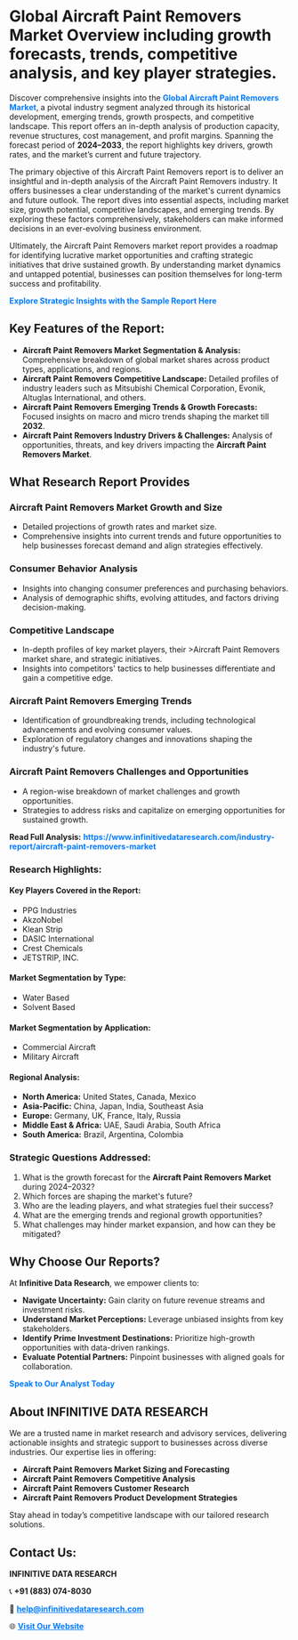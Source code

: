 <h1>Global Aircraft Paint Removers Market Overview including growth forecasts, trends, competitive analysis, and key player strategies.</h1>
<p>
Discover comprehensive insights into the 
<a href="https://www.infinitivedataresearch.com/industry-report/aircraft-paint-removers-market" rel="dofollow" style="color: #007BFF; text-decoration: none;"><strong>Global Aircraft Paint Removers Market</strong></a>, a pivotal industry segment analyzed through its historical development, emerging trends, growth prospects, and competitive landscape. This report offers an in-depth analysis of production capacity, revenue structures, cost management, and profit margins. Spanning the forecast period of <strong>2024–2033</strong>, the report highlights key drivers, growth rates, and the market’s current and future trajectory.
</p>
<p>
The primary objective of this Aircraft Paint Removers report is to deliver an insightful and in-depth analysis of the Aircraft Paint Removers industry. It offers businesses a clear understanding of the market's current dynamics and future outlook. The report dives into essential aspects, including market size, growth potential, competitive landscapes, and emerging trends. By exploring these factors comprehensively, stakeholders can make informed decisions in an ever-evolving business environment.
</p>
<p>
Ultimately, the Aircraft Paint Removers market report provides a roadmap for identifying lucrative market opportunities and crafting strategic initiatives that drive sustained growth. By understanding market dynamics and untapped potential, businesses can position themselves for long-term success and profitability.
</p>
<p>
<a href="https://www.infinitivedataresearch.com/request-sample/reportId=105376" style="color: #007BFF; text-decoration: none;"><strong>Explore Strategic Insights with the Sample Report Here</strong></a>
</p>

<h2>Key Features of the Report:</h2>
<ul>
<li><strong>Aircraft Paint Removers Market Segmentation & Analysis:</strong> Comprehensive breakdown of global market shares across product types, applications, and regions.</li>
<li><strong>Aircraft Paint Removers Competitive Landscape:</strong> Detailed profiles of industry leaders such as Mitsubishi Chemical Corporation, Evonik, Altuglas International, and others.</li>
<li><strong>Aircraft Paint Removers Emerging Trends & Growth Forecasts:</strong> Focused insights on macro and micro trends shaping the market till <strong>2032</strong>.</li>
<li><strong>Aircraft Paint Removers Industry Drivers & Challenges:</strong> Analysis of opportunities, threats, and key drivers impacting the <strong>Aircraft Paint Removers Market</strong>.</li>
</ul>

<h2>What Research Report Provides</h2>
<h3>Aircraft Paint Removers Market Growth and Size</h3>
<ul>
<li>Detailed projections of growth rates and market size.</li>
<li>Comprehensive insights into current trends and future opportunities to help businesses forecast demand and align strategies effectively.</li>
</ul>

<h3>Consumer Behavior Analysis</h3>
<ul>
<li>Insights into changing consumer preferences and purchasing behaviors.</li>
<li>Analysis of demographic shifts, evolving attitudes, and factors driving decision-making.</li>
</ul>

<h3>Competitive Landscape</h3>
<ul>
<li>In-depth profiles of key market players, their >Aircraft Paint Removers market share, and strategic initiatives.</li>
<li>Insights into competitors' tactics to help businesses differentiate and gain a competitive edge.</li>
</ul>

<h3>Aircraft Paint Removers Emerging Trends</h3>
<ul>
<li>Identification of groundbreaking trends, including technological advancements and evolving consumer values.</li>
<li>Exploration of regulatory changes and innovations shaping the industry's future.</li>
</ul>

<h3>Aircraft Paint Removers Challenges and Opportunities</h3>
<ul>
<li>A region-wise breakdown of market challenges and growth opportunities.</li>
<li>Strategies to address risks and capitalize on emerging opportunities for sustained growth.</li>
</ul>
<p><strong>Read Full Analysis:</strong> <a href="https://www.infinitivedataresearch.com/industry-report/aircraft-paint-removers-market" rel="dofollow" style="color: #007BFF; text-decoration: none;"><strong>https://www.infinitivedataresearch.com/industry-report/aircraft-paint-removers-market</strong></a></p>
<h3>Research Highlights:</h3>
<h4>Key Players Covered in the Report:</h4>
<ul><li>PPG Industries</li><li>AkzoNobel</li><li>Klean Strip</li><li>DASIC International</li><li>Crest Chemicals</li><li>JETSTRIP, INC.</li></ul>
<h4>Market Segmentation by Type:</h4>
<ul><li>Water Based</li><li>Solvent Based</li></ul>
<h4>Market Segmentation by Application:</h4>
<ul><li>Commercial Aircraft</li><li>Military Aircraft</li></ul>

<h4>Regional Analysis:</h4>
<ul>
<li><strong>North America:</strong> United States, Canada, Mexico</li>
<li><strong>Asia-Pacific:</strong> China, Japan, India, Southeast Asia</li>
<li><strong>Europe:</strong> Germany, UK, France, Italy, Russia</li>
<li><strong>Middle East & Africa:</strong> UAE, Saudi Arabia, South Africa</li>
<li><strong>South America:</strong> Brazil, Argentina, Colombia</li>
</ul>

<h3>Strategic Questions Addressed:</h3>
<ol>
<li>What is the growth forecast for the <strong>Aircraft Paint Removers Market</strong> during 2024–2032?</li>
<li>Which forces are shaping the market's future?</li>
<li>Who are the leading players, and what strategies fuel their success?</li>
<li>What are the emerging trends and regional growth opportunities?</li>
<li>What challenges may hinder market expansion, and how can they be mitigated?</li>
</ol>

<h2>Why Choose Our Reports?</h2>
<p>At <strong>Infinitive Data Research</strong>, we empower clients to:</p>
<ul>
<li><strong>Navigate Uncertainty:</strong> Gain clarity on future revenue streams and investment risks.</li>
<li><strong>Understand Market Perceptions:</strong> Leverage unbiased insights from key stakeholders.</li>
<li><strong>Identify Prime Investment Destinations:</strong> Prioritize high-growth opportunities with data-driven rankings.</li>
<li><strong>Evaluate Potential Partners:</strong> Pinpoint businesses with aligned goals for collaboration.</li>
</ul>
<p><a href="https://www.infinitivedataresearch.com/industry-report/aircraft-paint-removers-market" rel="dofollow" style="color: #007BFF; text-decoration: none;"><strong>Speak to Our Analyst Today</strong></a></p>

<h2>About INFINITIVE DATA RESEARCH</h2>
<p>We are a trusted name in market research and advisory services, delivering actionable insights and strategic support to businesses across diverse industries. Our expertise lies in offering:</p>
<ul>
<li><strong>Aircraft Paint Removers Market Sizing and Forecasting</strong></li>
<li><strong>Aircraft Paint Removers Competitive Analysis</strong></li>
<li><strong>Aircraft Paint Removers Customer Research</strong></li>
<li><strong>Aircraft Paint Removers Product Development Strategies</strong></li>
</ul>
<p>Stay ahead in today’s competitive landscape with our tailored research solutions.</p>

<h2>Contact Us:</h2>
<p><strong>INFINITIVE DATA RESEARCH</strong></p>
<p>📞 <strong>+91 (883) 074-8030</strong></p>
<p>📧 <strong><a href="mailto:help@infinitivedataresearch.com" style="color: #007BFF;">help@infinitivedataresearch.com</a></strong></p>
<p>🌐 <strong><a href="https://www.infinitivedataresearch.com" rel="dofollow" style="color: #007BFF;">Visit Our Website</a></strong></p>